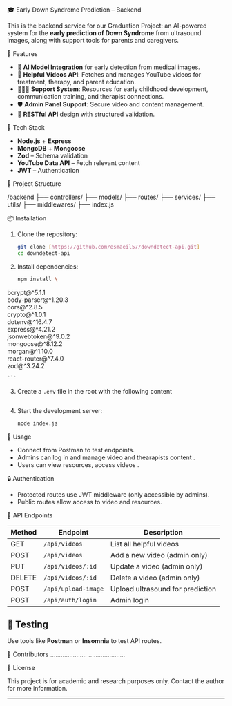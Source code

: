 🎓 Early Down Syndrome Prediction – Backend

This is the backend service for our Graduation Project: an AI-powered system for the **early prediction of Down Syndrome** from ultrasound images, along with support tools for parents and caregivers.

🧠 Features

- 🔬 **AI Model Integration** for early detection from medical images.
- 🎥 **Helpful Videos API**: Fetches and manages YouTube videos for treatment, therapy, and parent education.
- 👨‍👩‍👧 **Support System**: Resources for early childhood development, communication training, and therapist connections.
- 🛡️ **Admin Panel Support**: Secure video and content management.
- 📁 **RESTful API** design with structured validation.

 🧰 Tech Stack

- **Node.js** + **Express**
- **MongoDB** + **Mongoose**
- **Zod** – Schema validation
- **YouTube Data API** – Fetch relevant content
- **JWT** – Authentication

📂 Project Structure

/backend
├── controllers/
├── models/
├── routes/
├── services/
├── utils/
├── middlewares/
├── index.js


📦 Installation

1. Clone the repository:
    ```bash
    git clone [https://github.com/esmaeil57/downdetect-api.git]
    cd downdetect-api
    ```

2. Install dependencies:
    ```bash
    npm install \
  bcrypt@^5.1.1 \
  body-parser@^1.20.3 \
  cors@^2.8.5 \
  crypto@^1.0.1 \
  dotenv@^16.4.7 \
  express@^4.21.2 \
  jsonwebtoken@^9.0.2 \
  mongoose@^8.12.2 \
  morgan@^1.10.0 \
  react-router@^7.4.0 \
  zod@^3.24.2

    ```

3. Create a `.env` file in the root with the following content
   
      ```

4. Start the development server:
    ```bash
    node index.js
    ```

🚀 Usage

- Connect from  Postman to test endpoints.
- Admins can log in and manage video and thearapists content .
- Users can view resources, access videos .

🔒 Authentication

- Protected routes use JWT middleware (only accessible by admins).
- Public routes allow access to video  and resources.

📘 API Endpoints

| Method | Endpoint              | Description                       |
|--------|-----------------------|-----------------------------------|
| GET    | `/api/videos`         | List all helpful videos           |
| POST   | `/api/videos`         | Add a new video (admin only)      |
| PUT    | `/api/videos/:id`     | Update a video (admin only)       |
| DELETE | `/api/videos/:id`     | Delete a video (admin only)       |
| POST   | `/api/upload-image`   | Upload ultrasound for prediction  |
| POST   | `/api/auth/login`     | Admin login                       |

## 🧪 Testing

Use tools like **Postman** or **Insomnia** to test API routes.

 👥 Contributors
.....................
.....................

 📜 License

This project is for academic and research purposes only. Contact the author for more information.

---
